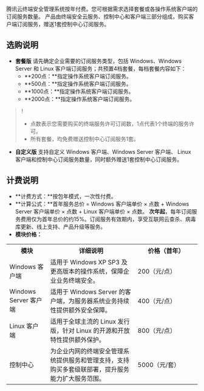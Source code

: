 腾讯云终端安全管理系统按年付费。您可根据需求选择套餐或各操作系统客户端的订阅服务数量。 产品由终端安全云服务、控制中心和客户端三部分组成，购买客户端订阅服务，赠送1套控制中心订阅服务。
## 选购说明
 -  **套餐版**
请先确定企业需要的订阅服务类型，包括 Windows、Windows Server 和 Linux 客户端订阅服务；共预置4档套餐，每档套餐内容如下：
	- **200点：**指定操作系统客户端订阅服务。
	- **500点：**指定操作系统客户端订阅服务。
	- **1000点：**指定操作系统客户端订阅服务。
	- **2000点：**指定操作系统客户端订阅服务。
>!
>- 点数表示您需要购买的终端服务许可订阅数，1点代表1个终端的服务许可。
>- 所有套餐，均免费赠送控制中心订阅服务1套。


- **自定义版**
支持自定义 Windows 客户端、Windows Server 客户端、 Linux 客户端和控制中心订阅服务数量，同时额外赠送1套控制中心订阅服务。

## 计费说明
- **计费方式：**按包年模式，一次性付费。
- **计算公式：**首年服务总价 = Windows 客户端单价 × 点数 + Windows Server 客户端单价 × 点数 + Linux 客户端单价 × 点数。
**次年起**，每年订阅服务费用仅为首年总价的约15%。订阅服务有效期内，享受互联网云查杀、病毒库更新、线上支持、产品升级等服务。
- **模块价格：**

<table>
<th>模块</th>
<th>详细说明</th>
<th>价格（首年）</th>
<tr>
<td>Windows 客户端</td>
<td>适用于 Windows XP SP3 及更高版本的操作系统，保障企业业务终端安全。</td>
<td> 200（元/点）</td>
</tr>
<tr>
<td> Windows Server 客户端</td>
<td>适用于 Windows Server 的客户端，为服务器系统业务持续性提供额外安全保障。</td>
<td>400（元/点）</td>
</tr>
<tr>
<td>Linux 客户端</td>
<td>适用于全球主流的 Linux 发行版，针对 Linux 的开源和开放特性提供额外保护。</td>
<td>800（元/点）</td>
</tr>
<tr>
<td>控制中心</td>
<td>为企业内网的终端安全管理系统提供服务和管理支持，支持购买多套级联部署，提升服务能力扩大服务范围。</td>
<td style="width:150px">5000（元/套）</td>
</tr>
</table>


